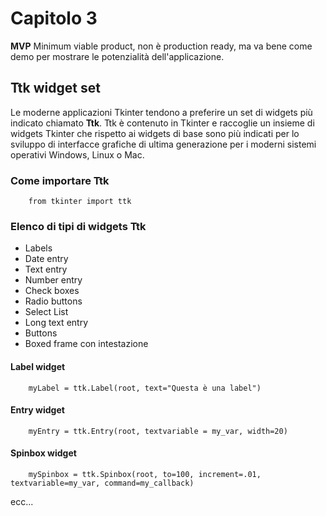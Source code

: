 # Capitolo 3

**MVP** Minimum viable product, non è production ready, ma va bene come demo per mostrare le potenzialità dell'applicazione.

## Ttk widget set

Le moderne applicazioni Tkinter tendono a preferire un set di widgets più indicato chiamato **Ttk**. Ttk è contenuto in Tkinter e raccoglie un insieme di widgets Tkinter che rispetto ai widgets di base sono più indicati per lo sviluppo di interfacce grafiche di ultima generazione per i moderni sistemi operativi Windows, Linux o Mac. 

### Come importare Ttk

        from tkinter import ttk

### Elenco di tipi di widgets Ttk

- Labels
- Date entry
- Text entry
- Number entry
- Check boxes
- Radio buttons
- Select List
- Long text entry
- Buttons
- Boxed frame con intestazione

#### Label widget

        myLabel = ttk.Label(root, text="Questa è una label")

#### Entry widget

        myEntry = ttk.Entry(root, textvariable = my_var, width=20)

#### Spinbox widget

        mySpinbox = ttk.Spinbox(root, to=100, increment=.01, textvariable=my_var, command=my_callback)

ecc...